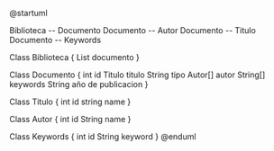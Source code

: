 @startuml



Biblioteca -- Documento
Documento -- Autor
Documento -- Titulo
Documento -- Keywords

Class Biblioteca {
List<Documento> documento
}

Class Documento {
int id
Titulo titulo
String tipo
Autor[] autor
String[] keywords
String año de publicacion
}

Class Titulo {
int id
string name
}

Class Autor {
int id
String name
}

Class Keywords {
int id
String keyword
}
@enduml